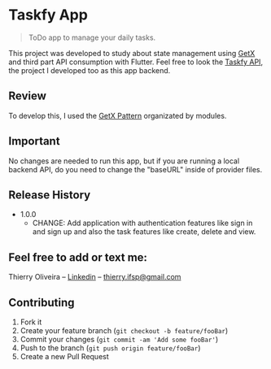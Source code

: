 # Taskfy App
> ToDo app to manage your daily tasks.

This project was developed to study about state management using [GetX](https://pub.dev/packages/get) and third part API consumption with Flutter. Feel free to look the [Taskfy API](https://github.com/thierryoliveira/taskfy_api), the project I developed too as this app backend.

## Review
To develop this, I used the [GetX Pattern](https://kauemurakami.github.io/getx_pattern/) organizated by modules.

## Important

No changes are needed to run this app, but if you are running a local backend API, do you need to change the "baseURL" inside of provider files.


## Release History

* 1.0.0
    * CHANGE: Add application with authentication features like sign in and sign up and also the task features like create, delete and view.

## Feel free to add or text me:

Thierry Oliveira – [Linkedin](https://www.linkedin.com/in/thierry-oliveira/) – thierry.ifsp@gmail.com


## Contributing

1. Fork it
2. Create your feature branch (`git checkout -b feature/fooBar`)
3. Commit your changes (`git commit -am 'Add some fooBar'`)
4. Push to the branch (`git push origin feature/fooBar`)
5. Create a new Pull Request
